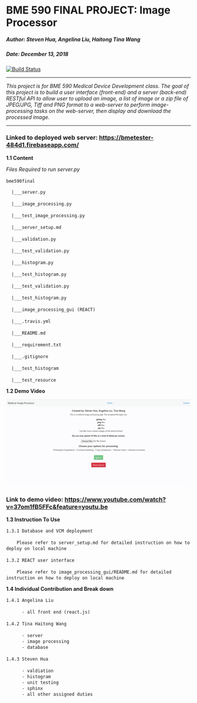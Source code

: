 # BME 590 FINAL PROJECT: Image Processor 

##### Author: Steven Hua, Angelina Liu, Haitong Tina Wang 
##### Date: December 13, 2018 

[![Build Status](https://travis-ci.org/Geli25/bme590final.svg?branch=master)](https://travis-ci.org/Geli25/bme590final)


----

_This project is for BME 590 Medical Device Development class. The goal of this project 
is to build a user interface (front-end) and a server (back-end) RESTful API to allow 
user to upload an image, a list of image or a zip file of JPEG/JPG, Tiff and PNG format to
a web-server to perform image-processing tasks on the web-server, then display and download 
the processed image._

----

### Linked to deployed web server: https://bmetester-484d1.firebaseapp.com/

**1.1 Content**

_Files Required to run server.py_ 


`bme590final` 
    
      |___server.py
 
      |___image_processing.py 
      
      |___test_image_processing.py 
  
      |___server_setup.md

      |___validation.py
 
      |___test_validation.py 
  
      |___histogram.py 
      
      |___test_histogram.py 
      
      |___test_validation.py
      
      |___test_histogram.py  
      
      |___image_processing_gui (REACT)     
      
      |___.travis.yml
      
      |___README.md
      
      |___requirement.txt
      
      |___.gitignore
      
      |___test_histogram
      
      |___test_resource 

**1.2 Demo Video** 

![](20181214222212.gif)

### Link to demo video: https://www.youtube.com/watch?v=37om1fB5FFc&feature=youtu.be

**1.3 Instruction To Use**

    1.3.1 Database and VCM deployment 
        
        Please refer to server_setup.md for detailed instruction on how to deploy on local machine 
        
    1.3.2 REACT user interface
        
        Please refer to image_processing_gui/README.md for detailed instruction on how to deploy on local machine 

**1.4 Individual Contribution and Break down**

    1.4.1 Angelina Liu 
    
          - all front end (react.js)
          
    1.4.2 Tina Haitong Wang 
    
          - server
          - image processing
          - database 
          
    1.4.3 Steven Hua 
        
          - valdiation 
          - histogram 
          - unit testing 
          - sphinx 
          - all other assigned duties 
          
    
